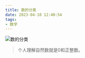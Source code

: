 ```yaml
---
title: 数的分类
date: 2023-04-10 12:40:54
tags:
- 数学
---
```


![数的分类](/images/20230410/数的分类.png)

> 个人理解自然数就是0和正整数。